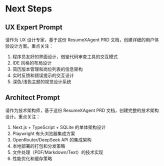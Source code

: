 # Next Steps

## UX Expert Prompt

请作为 UX 设计专家，基于这份 ResumeXAgent PRD 文档，创建详细的用户体验设计方案。重点关注：
1. 程序员友好的界面设计，借鉴代码审查工具的交互模式
2. IDE 风格的布局设计
3. 简历版本管理和岗位列表的信息架构
4. 实时反馈和错误提示的交互设计
5. 深色/浅色主题的视觉设计系统

## Architect Prompt

请作为技术架构师，基于这份 ResumeXAgent PRD 文档，创建完整的技术架构设计。重点关注：
1. Next.js + TypeScript + SQLite 的单体架构设计
2. Playwright 有头浏览器集成方案
3. OpenRouter/DeepSeek API 的集成架构
4. 本地部署的打包和分发策略
5. 文件处理（PDF/Markdown/Text）的技术实现
6. 性能优化和缓存策略